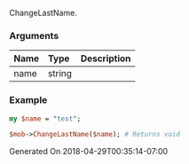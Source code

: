 ChangeLastName.
### Arguments
**Name**|**Type**|**Description**
:---|:---|:---
name|string|

### Example

```perl
my $name = "test";

$mob->ChangeLastName($name); # Returns void
```


Generated On 2018-04-29T00:35:14-07:00